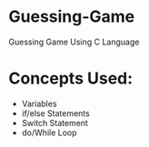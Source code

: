# Guessing-Game
Guessing Game Using C Language

# Concepts Used:

- Variables
- if/else Statements
- Switch Statement
- do/While Loop

